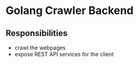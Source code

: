 # Golang Crawler Backend

## Responsibilities
- crawl the webpages
- expose REST API services for the client

